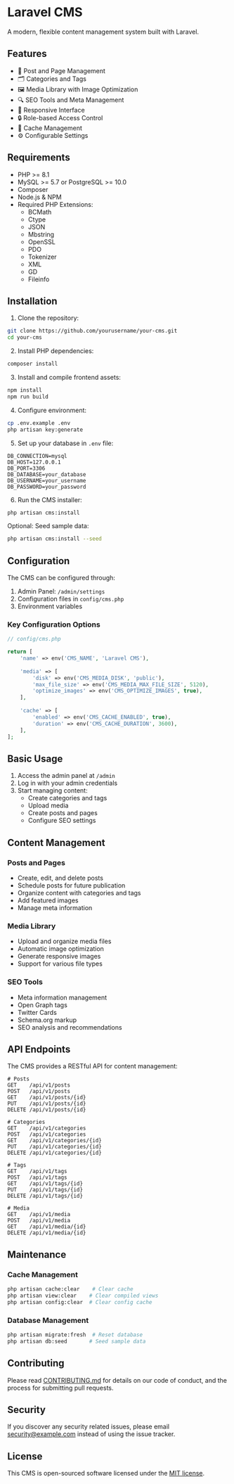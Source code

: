 # Laravel CMS

A modern, flexible content management system built with Laravel.

## Features

- 📝 Post and Page Management
- 🗂️ Categories and Tags
- 🖼️ Media Library with Image Optimization
- 🔍 SEO Tools and Meta Management
- 📱 Responsive Interface
- 🔒 Role-based Access Control
- 🚀 Cache Management
- ⚙️ Configurable Settings

## Requirements

- PHP >= 8.1
- MySQL >= 5.7 or PostgreSQL >= 10.0
- Composer
- Node.js & NPM
- Required PHP Extensions:
  - BCMath
  - Ctype
  - JSON
  - Mbstring
  - OpenSSL
  - PDO
  - Tokenizer
  - XML
  - GD
  - Fileinfo

## Installation

1. Clone the repository:
```bash
git clone https://github.com/yourusername/your-cms.git
cd your-cms
```

2. Install PHP dependencies:
```bash
composer install
```

3. Install and compile frontend assets:
```bash
npm install
npm run build
```

4. Configure environment:
```bash
cp .env.example .env
php artisan key:generate
```

5. Set up your database in `.env` file:
```
DB_CONNECTION=mysql
DB_HOST=127.0.0.1
DB_PORT=3306
DB_DATABASE=your_database
DB_USERNAME=your_username
DB_PASSWORD=your_password
```

6. Run the CMS installer:
```bash
php artisan cms:install
```

Optional: Seed sample data:
```bash
php artisan cms:install --seed
```

## Configuration

The CMS can be configured through:

1. Admin Panel: `/admin/settings`
2. Configuration files in `config/cms.php`
3. Environment variables

### Key Configuration Options

```php
// config/cms.php

return [
    'name' => env('CMS_NAME', 'Laravel CMS'),
    
    'media' => [
        'disk' => env('CMS_MEDIA_DISK', 'public'),
        'max_file_size' => env('CMS_MEDIA_MAX_FILE_SIZE', 5120),
        'optimize_images' => env('CMS_OPTIMIZE_IMAGES', true),
    ],
    
    'cache' => [
        'enabled' => env('CMS_CACHE_ENABLED', true),
        'duration' => env('CMS_CACHE_DURATION', 3600),
    ],
];
```

## Basic Usage

1. Access the admin panel at `/admin`
2. Log in with your admin credentials
3. Start managing content:
   - Create categories and tags
   - Upload media
   - Create posts and pages
   - Configure SEO settings

## Content Management

### Posts and Pages
- Create, edit, and delete posts
- Schedule posts for future publication
- Organize content with categories and tags
- Add featured images
- Manage meta information

### Media Library
- Upload and organize media files
- Automatic image optimization
- Generate responsive images
- Support for various file types

### SEO Tools
- Meta information management
- Open Graph tags
- Twitter Cards
- Schema.org markup
- SEO analysis and recommendations

## API Endpoints

The CMS provides a RESTful API for content management:

```
# Posts
GET    /api/v1/posts
POST   /api/v1/posts
GET    /api/v1/posts/{id}
PUT    /api/v1/posts/{id}
DELETE /api/v1/posts/{id}

# Categories
GET    /api/v1/categories
POST   /api/v1/categories
GET    /api/v1/categories/{id}
PUT    /api/v1/categories/{id}
DELETE /api/v1/categories/{id}

# Tags
GET    /api/v1/tags
POST   /api/v1/tags
GET    /api/v1/tags/{id}
PUT    /api/v1/tags/{id}
DELETE /api/v1/tags/{id}

# Media
GET    /api/v1/media
POST   /api/v1/media
GET    /api/v1/media/{id}
DELETE /api/v1/media/{id}
```

## Maintenance

### Cache Management
```bash
php artisan cache:clear    # Clear cache
php artisan view:clear    # Clear compiled views
php artisan config:clear  # Clear config cache
```

### Database Management
```bash
php artisan migrate:fresh  # Reset database
php artisan db:seed       # Seed sample data
```

## Contributing

Please read [CONTRIBUTING.md](CONTRIBUTING.md) for details on our code of conduct, and the process for submitting pull requests.

## Security

If you discover any security related issues, please email security@example.com instead of using the issue tracker.

## License

This CMS is open-sourced software licensed under the [MIT license](https://opensource.org/licenses/MIT).
